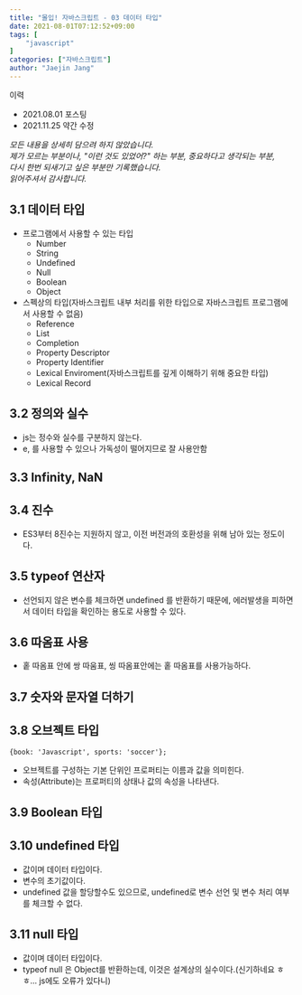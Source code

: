 ```yaml
---
title: "몰입! 자바스크립트 - 03 데이터 타입"
date: 2021-08-01T07:12:52+09:00
tags: [
	"javascript"
]
categories: ["자바스크립트"]
author: "Jaejin Jang"
---
```


이력
- 2021.08.01 포스팅
- 2021.11.25 약간 수정

*모든 내용을 상세히 담으려 하지 않았습니다.  
제가 모르는 부분이나, "이런 것도 있었어?" 하는 부분, 중요하다고 생각되는 부분,  
다시 한번 되새기고 싶은 부분만 기록했습니다.  
읽어주셔서 감사합니다.*

## 3.1 데이터 타입
- 프로그램에서 사용할 수 있는 타입
  - Number
  - String
  - Undefined
  - Null
  - Boolean
  - Object
- 스펙상의 타입(자바스크립트 내부 처리를 위한 타입으로 자바스크립트 프로그램에서 사용할 수 없음)
  - Reference
  - List
  - Completion
  - Property Descriptor
  - Property Identifier
  - Lexical Enviroment(자바스크립트를 깊게 이해하기 위해 중요한 타입)
  - Lexical Record

## 3.2 정의와 실수
- js는 정수와 실수를 구분하지 않는다.
- e, 를 사용할 수 있으나 가독성이 떨어지므로 잘 사용안함

## 3.3 Infinity, NaN
## 3.4 진수
- ES3부터 8진수는 지원하지 않고, 이전 버전과의 호환성을 위해 남아 있는 정도이다.

## 3.5 typeof 연산자
- 선언되지 않은 변수를 체크하면 undefined 를 반환하기 때문에, 에러발생을 피하면서 데이터 타입을 확인하는 용도로 사용할 수 있다.

## 3.6 따옴표 사용
- 홑 따옴표 안에 쌍 따움표, 씽 따옴표안에는 홑 따옴표를 사용가능하다. 

## 3.7 숫자와 문자열 더하기
## 3.8 오브젝트 타입

```
{book: 'Javascript', sports: 'soccer'};
```
- 오브젝트를 구성하는 기본 단위인 프로퍼티는 이름과 값을 의미힌다.
- 속성(Attribute)는 프로퍼티의 상태나 값의 속성을 나타낸다.

## 3.9 Boolean 타입
## 3.10 undefined 타입
- 값이며 데이터 타입이다.
- 변수의 초기값이다.
- undefined 값을 할당할수도 있으므로, undefined로 변수 선언 및 변수 처리 여부를 체크할 수 없다.

## 3.11 null 타입
- 값이며 데이터 타입이다.
- typeof null 은 Object를 반환하는데, 이것은 설계상의 실수이다.(신기하네요 ㅎㅎ... js에도 오류가 있다니)

